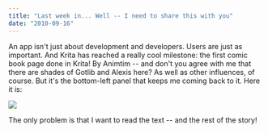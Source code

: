 ```yaml
---
title: "Last week in... Well -- I need to share this with you"
date: "2010-09-16"
---
```


An app isn't just about development and developers. Users are just as important. And Krita has reached a really cool milestone: the first comic book page done in Krita! By Animtim -- and don't you agree with me that there are shades of Gotlib and Alexis here? As well as other influences, of course. But it's the bottom-left panel that keeps me coming back to it. Here it is:

![](/images/posts/2010/comics_test_page_by_animtim-d2yuhko.png)

The only problem is that I want to read the text -- and the rest of the story!

